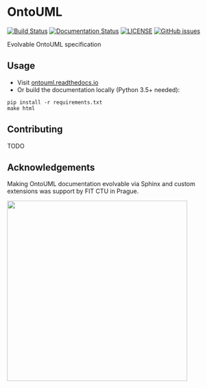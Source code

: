 # OntoUML

[![Build Status](https://travis-ci.org/OntoUML/OntoUML.svg?branch=master)](https://travis-ci.org/OntoUML/OntoUML)
[![Documentation Status](https://readthedocs.org/projects/ontouml/badge/?version=latest)](https://ontouml.readthedocs.io/en/latest/?badge=latest)
[![LICENSE](https://img.shields.io/github/license/OntoUML/OntoUML.svg)](LICENSE)
[![GitHub issues](https://img.shields.io/github/issues/OntoUML/OntoUML.svg)](https://github.com/OntoUML/OntoUML/issues)

Evolvable OntoUML specification

## Usage

* Visit [ontouml.readthedocs.io](https://ontouml.readthedocs.io)
* Or build the documentation locally (Python 3.5+ needed):

```
pip install -r requirements.txt
make html
```

## Contributing

TODO

## Acknowledgements

Making OntoUML documentation evolvable via Sphinx and custom extensions was support by FIT CTU in Prague.

[<img src="https://fit.cvut.cz/sites/default/files/PR/information_technology.jpg" width="420">](https://fit.cvut.cz/en)
